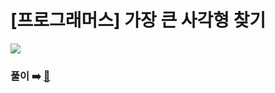 # [프로그래머스] 가장 큰 사각형 찾기

![](https://user-images.githubusercontent.com/45463495/170909338-aec333e1-8de8-4f07-a1f1-ed94bdb1aa3d.png)

### 풀이 ➡️ [🔗](https://seongho96.tistory.com/72)